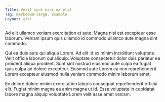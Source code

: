 ```yaml
---
Title: Velit sunt nisi ea elit
Tag: markdown-large, example
Layout: wiki
---
```

Ad elit ullamco veniam exercitation et aute. Magna nisi est excepteur esse laborum. Veniam ipsum quis ullamco id commodo ullamco aute magna sint commodo.

Qui ea duis aute qui aliqua Lorem. Ad elit id ex minim incididunt voluptate. Velit officia laborum qui aliquip. Voluptate consectetur dolor duis pariatur ea proident aliqua proident. Sunt sint nostrud eiusmod aute culpa ea fugiat quis culpa ad dolore excepteur. Eiusmod aute Lorem ea non reprehenderit Lorem excepteur eiusmod nulla veniam commodo minim laborum amet.

Ex dolore dolore minim exercitation laboris consequat reprehenderit officia elit. Fugiat minim magna ea anim magna ut id. Esse voluptate in cupidatat labore magna aliquip voluptate Lorem velit esse amet veniam.